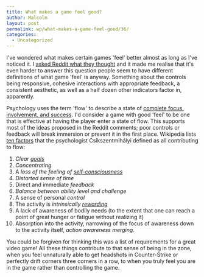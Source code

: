 ```yaml
---
title: What makes a game feel good?
author: Malcolm
layout: post
permalink: wp/what-makes-a-game-feel-good/36/
categories:
  - Uncategorized
---
```

I've wondered what makes certain games 'feel' better almost as long as I've noticed it. I [asked Reddit what they thought][1] and it made me realise that it's even harder to answer this question people seem to have different definitions of what game 'feel' is anyway. Something about the controls being responsive, cohesive interactions with appropriate feedback, a consistent aesthetic, as well as a half dozen other indicators factor in, apparently.

Psychology uses the term 'flow' to describe a state of [complete focus, involvement, and success][2]. I'd consider a game with good 'feel' to be one that is effective at having the player enter a state of flow. This supports most of the ideas proposed in the Reddit comments; poor controls or feedback will break immersion or prevent it in the first place. Wikipedia lists [ten factors][3] that the psychologist Csíkszentmihályi defined as all contributing to flow:

  1. *Clear [goals][4]*
  2. *Concentrating*
  3. A *loss of the feeling of [self-consciousness][5]*
  4. *Distorted sense of time*
  5. Direct and immediate *feedback*
  6. *Balance between ability level and challenge*
  7. A sense of personal *control*
  8. The activity is *intrinsically [rewarding][6]*
  9. A lack of awareness of bodily needs (to the extent that one can reach a point of great hunger or fatigue without realizing it)
 10. Absorption into the activity, narrowing of the focus of awareness down to the activity itself, *action awareness merging*.

You could be forgiven for thinking this was a list of requirements for a great video game! All these things contribute to that sense of being in the zone, when you feel unnaturally able to get headshots in Counter-Strike or perfectly drift corners three corners in a row, to when you truly feel you are in the game rather than controlling the game.

 [1]: http://www.reddit.com/r/truegaming/comments/o6w7e/what_makes_a_game_feel_right/
 [2]: http://en.wikipedia.org/wiki/Flow_(psychology)
 [3]: http://en.wikipedia.org/wiki/Flow_(psychology)#Components_of_flow
 [4]: http://en.wikipedia.org/wiki/Goal "Goal"
 [5]: http://en.wikipedia.org/wiki/Self-consciousness "Self-consciousness"
 [6]: http://en.wikipedia.org/wiki/Reward_system "Reward system"